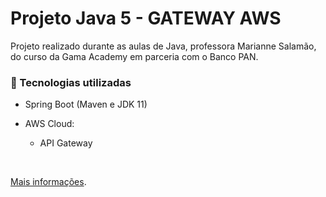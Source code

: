 # Projeto Java 5 - GATEWAY AWS

Projeto realizado durante as aulas de Java, professora Marianne Salamão, do curso da Gama Academy em parceria com o Banco PAN.

### 📑 Tecnologias utilizadas

- Spring Boot (Maven e JDK 11)

- AWS Cloud:
  - API Gateway
<br>

<a target="_blank" href="https://github.com/jessicakopps/estudos/blob/master/AWS/gateway.md"> Mais informações</a>.

